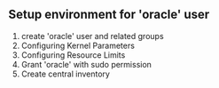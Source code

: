 ## Setup environment for 'oracle' user

1. create 'oracle' user and related groups
1. Configuring Kernel Parameters
1. Configuring Resource Limits
1. Grant 'oracle' with sudo permission
1. Create central inventory

